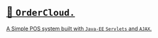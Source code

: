 # <u>🛒 `OrderCloud.`  <u>

A Simple POS system built with  `Java-EE` `Servlets` and `AJAX`.












